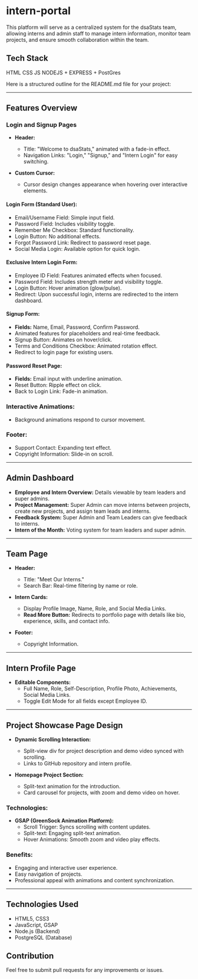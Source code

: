 # intern-portal
This platform will serve as a centralized system for the dsaStats team, allowing interns and admin staff to manage intern information, monitor team projects, and ensure smooth collaboration within the team.

## Tech Stack 
HTML CSS JS
NODEJS + EXPRESS + PostGres

Here is a structured outline for the README.md file for your project:

---

## Features Overview

### Login and Signup Pages

- **Header:**
  - Title: "Welcome to dsaStats," animated with a fade-in effect.
  - Navigation Links: "Login," "Signup," and "Intern Login" for easy switching.

- **Custom Cursor:**
  - Cursor design changes appearance when hovering over interactive elements.

#### Login Form (Standard User):
- Email/Username Field: Simple input field.
- Password Field: Includes visibility toggle.
- Remember Me Checkbox: Standard functionality.
- Login Button: No additional effects.
- Forgot Password Link: Redirect to password reset page.
- Social Media Login: Available option for quick login.

#### Exclusive Intern Login Form:
- Employee ID Field: Features animated effects when focused.
- Password Field: Includes strength meter and visibility toggle.
- Login Button: Hover animation (glow/pulse).
- Redirect: Upon successful login, interns are redirected to the intern dashboard.

#### Signup Form:
- **Fields:** Name, Email, Password, Confirm Password.
- Animated features for placeholders and real-time feedback.
- Signup Button: Animates on hover/click.
- Terms and Conditions Checkbox: Animated rotation effect.
- Redirect to login page for existing users.

#### Password Reset Page:
- **Fields:** Email input with underline animation.
- Reset Button: Ripple effect on click.
- Back to Login Link: Fade-in animation.

### Interactive Animations:
- Background animations respond to cursor movement.
  
### Footer:
- Support Contact: Expanding text effect.
- Copyright Information: Slide-in on scroll.

---

## Admin Dashboard

- **Employee and Intern Overview:** Details viewable by team leaders and super admins.
- **Project Management:** Super Admin can move interns between projects, create new projects, and assign team leads and interns.
- **Feedback System:** Super Admin and Team Leaders can give feedback to interns.
- **Intern of the Month:** Voting system for team leaders and super admin.

---

## Team Page

- **Header:**
  - Title: "Meet Our Interns."
  - Search Bar: Real-time filtering by name or role.

- **Intern Cards:**
  - Display Profile Image, Name, Role, and Social Media Links.
  - **Read More Button:** Redirects to portfolio page with details like bio, experience, skills, and contact info.

- **Footer:**
  - Copyright Information.

---

## Intern Profile Page

- **Editable Components:**
  - Full Name, Role, Self-Description, Profile Photo, Achievements, Social Media Links.
  - Toggle Edit Mode for all fields except Employee ID.

---

## Project Showcase Page Design

- **Dynamic Scrolling Interaction:**
  - Split-view div for project description and demo video synced with scrolling.
  - Links to GitHub repository and intern profile.

- **Homepage Project Section:**
  - Split-text animation for the introduction.
  - Card carousel for projects, with zoom and demo video on hover.

### Technologies:
- **GSAP (GreenSock Animation Platform):**
  - Scroll Trigger: Syncs scrolling with content updates.
  - Split-text: Engaging split-text animation.
  - Hover Animations: Smooth zoom and video play effects.

### Benefits:
- Engaging and interactive user experience.
- Easy navigation of projects.
- Professional appeal with animations and content synchronization.

---

## Technologies Used
- HTML5, CSS3
- JavaScript, GSAP
- Node.js (Backend)
- PostgreSQL (Database)


## Contribution
Feel free to submit pull requests for any improvements or issues.

